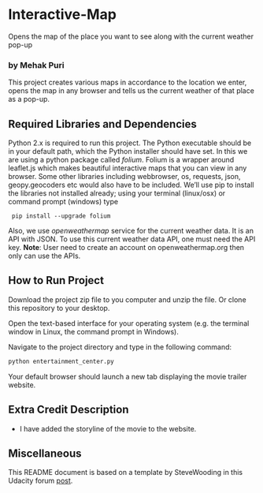 # Interactive-Map
Opens the map of the place you want to see along with the current weather pop-up

### by Mehak Puri

This project creates various maps in accordance to the location we enter, opens the map in any browser and tells us the current weather of that place as a pop-up. 

## Required Libraries and Dependencies

Python 2.x is required to run this project. The Python executable should be in
your default path, which the Python installer should have set.
In this we are using a python package called *folium*. Folium is a wrapper around leaflet.js which makes beautiful interactive maps that you can view in any browser. Some other libraries including webbrowser, os, requests, json, geopy.geocoders etc would also have to be included.
 We’ll use pip to install the libraries not installed already; using your terminal (linux/osx) or command prompt (windows) type
 
 ```
  pip install --upgrade folium
 ```
 
 Also, we use *openweathermap* service for the current weather data. It is an API with JSON. To use this current weather data API, one   must need the API key.
 **Note**: User need to create an account on openweathermap.org then only can use the APIs.

## How to Run Project

Download the project zip file to you computer and unzip the file. Or clone this
repository to your desktop.

Open the text-based interface for your operating system (e.g. the terminal
window in Linux, the command prompt in Windows).

Navigate to the project directory and type in the following command:

```bash
python entertainment_center.py
```

Your default browser should launch a new tab displaying the movie trailer website.

## Extra Credit Description

* I have added the storyline of the movie to the website.

## Miscellaneous

This README document is based on a template by SteveWooding in this
Udacity forum [post](https://github.com/SteveWooding/movie-website/blob/master/README.md).
